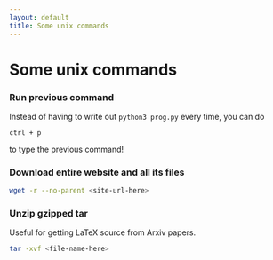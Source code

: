 ```yaml
---
layout: default 
title: Some unix commands
---
```


# Some unix commands

### Run previous command 

Instead of having to write out `python3 prog.py` every time, you can do 

```
ctrl + p
```

to type the previous command! 

### Download entire website and all its files

```bash
wget -r --no-parent <site-url-here>
```

### Unzip gzipped tar

Useful for getting LaTeX source from Arxiv papers. 

```bash
tar -xvf <file-name-here>
```
